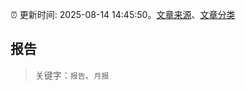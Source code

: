 :alarm_clock: 更新时间: 2025-08-14 14:45:50。[文章来源](/README.md)、[文章分类](/TAGS.md)

## 报告


> 关键字：`报告`、`月报`




